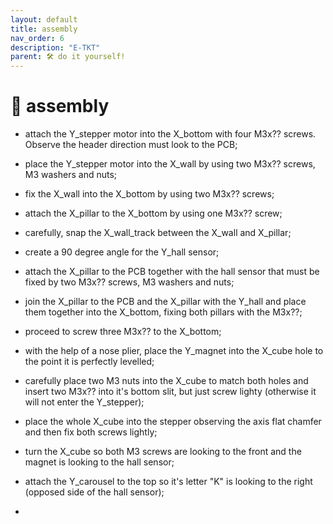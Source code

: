 ```yaml
---
layout: default
title: assembly
nav_order: 6
description: "E-TKT"
parent: 🛠️ do it yourself!
---
```


# 🧩 **assembly**

- attach the Y_stepper motor into the X_bottom with four M3x?? screws. Observe the header direction must look to the PCB;
- place the Y_stepper motor into the X_wall by using two M3x?? screws, M3 washers and nuts;
- fix the X_wall into the X_bottom by using two M3x?? screws;
- attach the X_pillar to the X_bottom by using one M3x?? screw;
- carefully, snap the X_wall_track between the X_wall and X_pillar;
- create a 90 degree angle for the Y_hall sensor;

- attach the X_pillar to the PCB together with the hall sensor that must be fixed by two M3x?? screws, M3 washers and nuts;
- join the X_pillar to the PCB and the X_pillar with the Y_hall and place them together into the X_bottom, fixing both pillars with the M3x??;
- proceed to screw three M3x?? to the X_bottom;
- with the help of a nose plier, place the Y_magnet into the X_cube hole to the point it is perfectly levelled; 
- carefully place two M3 nuts into the X_cube to match both holes and insert two M3x?? into it's bottom slit, but just screw lighty (otherwise it will not enter the Y_stepper);
- place the whole X_cube into the stepper observing the axis flat chamfer and then fix both screws lightly;
- turn the X_cube so both M3 screws are looking to the front and the magnet is looking to the hall sensor;
- attach the Y_carousel to the top so it's letter "K" is looking to the right (opposed side of the hall sensor);
- 


